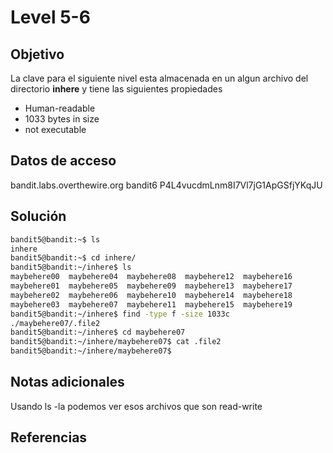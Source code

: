 # Level 5-6
## Objetivo
La clave para el siguiente nivel esta almacenada en un algun archivo del directorio **inhere** y tiene las siguientes propiedades
- Human-readable
- 1033 bytes in size
- not executable

## Datos de acceso
bandit.labs.overthewire.org
bandit6
P4L4vucdmLnm8I7Vl7jG1ApGSfjYKqJU

## Solución
```bash
bandit5@bandit:~$ ls
inhere
bandit5@bandit:~$ cd inhere/
bandit5@bandit:~/inhere$ ls
maybehere00  maybehere04  maybehere08  maybehere12  maybehere16
maybehere01  maybehere05  maybehere09  maybehere13  maybehere17
maybehere02  maybehere06  maybehere10  maybehere14  maybehere18
maybehere03  maybehere07  maybehere11  maybehere15  maybehere19
bandit5@bandit:~/inhere$ find -type f -size 1033c
./maybehere07/.file2
bandit5@bandit:~/inhere$ cd maybehere07
bandit5@bandit:~/inhere/maybehere07$ cat .file2
bandit5@bandit:~/inhere/maybehere07$ 

```

## Notas adicionales
Usando ls -la podemos ver esos archivos que son read-write

## Referencias